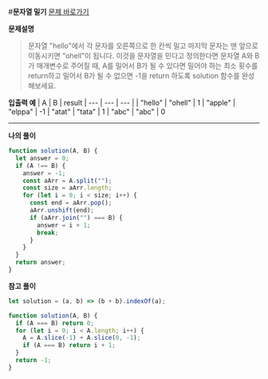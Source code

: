 #**문자열 밀기**
[문제 바로가기](https://school.programmers.co.kr/learn/courses/30/lessons/120921)

**문제설명**

> 문자열 "hello"에서 각 문자를 오른쪽으로 한 칸씩 밀고 마지막 문자는 맨 앞으로 이동시키면 "ohell"이 됩니다. 이것을 문자열을 민다고 정의한다면 문자열 A와 B가 매개변수로 주어질 때, A를 밀어서 B가 될 수 있다면 밀어야 하는 최소 횟수를 return하고 밀어서 B가 될 수 없으면 -1을 return 하도록 solution 함수를 완성해보세요.

**입출력 예**
| A | B | result
| --- | --- | --- |
| "hello" | "ohell" | 1
| "apple" | "elppa" | -1
| "atat" | "tata" | 1
| "abc" | "abc" | 0

---

**나의 풀이**

```javascript
function solution(A, B) {
  let answer = 0;
  if (A !== B) {
    answer = -1;
    const aArr = A.split("");
    const size = aArr.length;
    for (let i = 0; i < size; i++) {
      const end = aArr.pop();
      aArr.unshift(end);
      if (aArr.join("") === B) {
        answer = i + 1;
        break;
      }
    }
  }
  return answer;
}
```

**참고 풀이**

```javascript
let solution = (a, b) => (b + b).indexOf(a);
```

```javascript
function solution(A, B) {
  if (A === B) return 0;
  for (let i = 0; i < A.length; i++) {
    A = A.slice(-1) + A.slice(0, -1);
    if (A === B) return i + 1;
  }
  return -1;
}
```
